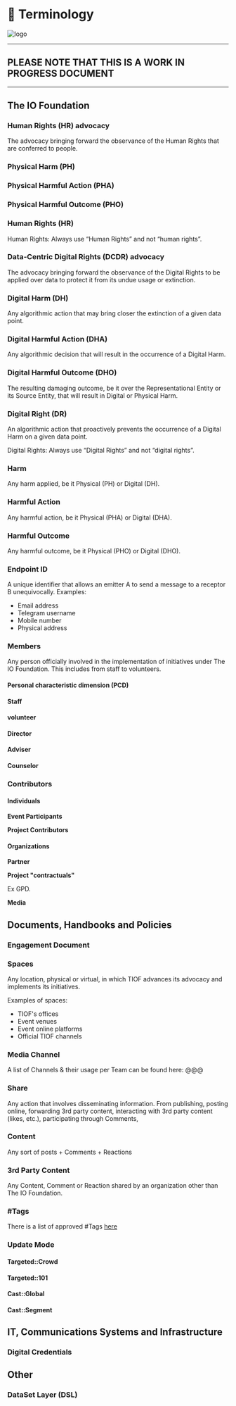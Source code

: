 # 🚧 Terminology

![logo](https://user-images.githubusercontent.com/9198668/103223358-02a5ae80-4961-11eb-9a78-c6ebc20d7691.png)

***

## PLEASE NOTE THAT THIS IS A WORK IN PROGRESS DOCUMENT

***

## The IO Foundation

### Human Rights (HR) advocacy

The advocacy bringing forward the observance of the Human Rights that are conferred to people.

### Physical Harm (PH)

### Physical Harmful Action (PHA)

### Physical Harmful Outcome (PHO)

### Human Rights (HR)

Human Rights: Always use “Human Rights” and not “human rights”.

### Data-Centric Digital Rights (DCDR) advocacy

The advocacy bringing forward the observance of the Digital Rights to be applied over data to protect it from its undue usage or extinction.

### Digital Harm (DH)

Any algorithmic action that may bring closer the extinction of a given data point.

### Digital Harmful Action (DHA)

Any algorithmic decision that will result in the occurrence of a Digital Harm.

### Digital Harmful Outcome (DHO)

The resulting damaging outcome, be it over the Representational Entity or its Source Entity, that will result in Digital or Physical Harm.

### Digital Right (DR)

An algorithmic action that proactively prevents the occurrence of a Digital Harm on a given data point.

Digital Rights: Always use “Digital Rights” and not “digital rights”.

### Harm

Any harm applied, be it Physical (PH) or Digital (DH).

### Harmful Action

Any harmful action, be it Physical (PHA) or Digital (DHA).

### Harmful Outcome

Any harmful outcome, be it Physical (PHO) or Digital (DHO).

### Endpoint ID

A unique identifier that allows an emitter A to send a message to a receptor B unequivocally. Examples:

* Email address
* Telegram username
* Mobile number
* Physical address

### Members

Any person officially involved in the implementation of initiatives under The IO Foundation. This includes from staff to volunteers.

#### Personal characteristic dimension (PCD)

#### Staff

#### volunteer

#### Director

#### Adviser

#### Counselor

### Contributors

#### Individuals

**Event Participants**

**Project Contributors**

#### Organizations

**Partner**

**Project "contractuals"**

Ex GPD.

**Media**

## Documents, Handbooks and Policies

### Engagement Document

### Spaces

Any location, physical or virtual, in which TIOF advances its advocacy and implements its initiatives.

Examples of spaces:

* TIOF's offices
* Event venues
* Event online platforms
* Official TIOF channels

###

### Media Channel

A list of Channels & their usage per Team can be found here: @@@

### Share

Any action that involves disseminating information. From publishing, posting online, forwarding 3rd party content, interacting with 3rd party content (likes, etc.), participating through Comments,

### Content

Any sort of posts + Comments + Reactions

### 3rd Party Content

Any Content, Comment or Reaction shared by an organization other than The IO Foundation.

### #Tags

There is a list of approved #Tags [here](https://tiof.click/Tags)

### Update Mode

#### Targeted::Crowd

#### Targeted::101

#### Cast::Global

#### Cast::Segment

## IT, Communications Systems and Infrastructure

### Digital Credentials

## Other

### DataSet Layer (DSL)
